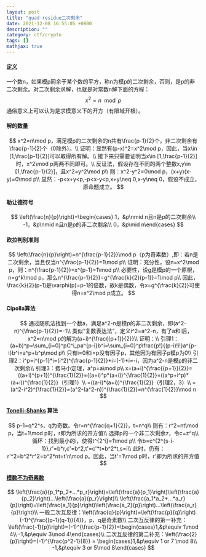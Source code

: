```yaml
---
layout: post
title: "quad residue二次剩余"
date: 2021-12-08 16:55:05 +0800
description: ""
category: ctf/crypto
tags: []
mathjax: true
---
```


#### [定义](https://oi-wiki.org/math/number-theory/quad-residue/)

一个数n，如果模p同余于某个数的平方，称n为模p的二次剩余，否则，是p的非二次剩余。对二次剩余求解，也就是对常数n解下面的方程：
$$
x^2=n\mod p
$$
通俗意义上可以认为是求模意义下的开方（有限域开根）。

#### 解的数量

$$
x^2=n\mod p，满足模p的二次剩余的n共有\frac{p-1}{2}个，非二次剩余有\frac{p-1}{2}个（0除外）。\\
证明：显然有(p-x)^2=x^2\mod p，因此，当x\in [1,\frac{p-1}{2}]可以取得所有解。\\
接下来只需要证明当x\in [1,\frac{p-1}{2}]时，x^2\mod p两两不同即可。\\
反证法，假设存在不同的两个整数x,y\in [1,\frac{p-1}{2}]，且x^2=y^2\mod p\\
则：x^2-y^2=0\mod p，(x+y)(x-y)=0\mod p\\
显然：-p<x+y<p,-p<x-y<p,x+y\neq 0,x-y\neq 0，假设不成立，原命题成立。
$$

#### 勒让德符号

$$
\left(\frac{n}{p}\right)=\begin{cases} 1，&p\nmid n且n是p的二次剩余\\
-1，&p\nmid n且n是p的非二次剩余\\
0，&p\mid n\end{cases}
$$

#### 欧拉判别准则

$$
\left(\frac{n}{p}\right)=n^{\frac{p-1}{2}}\mod p（p为奇素数）,即：若n是二次剩余，当且仅当n^{\frac{p-1}{2}}=1\mod p\\
证明：充分性，设n=x^2\mod p，则：n^{\frac{p-1}{2}}=x^{p-1}=1\mod p\\
必要性，设g是模p的一个原根，n=g^k\mod p，那么n^{\frac{p-1}{2}}=g^{\frac{k}{2}(p-1)}=1\mod p\\
因此，\frac{k}{2}(p-1)是\varphi(p)=p-1的倍数，故k是偶数，令x=g^{\frac{k}{2}}可使得n=x^2\mod p成立。
$$

#### Cipolla算法

$$
通过随机法找到一个数a，满足a^2-n是模p的非二次剩余，即(a^2-n)^{\frac{p-1}{2}}=-1\\
类似“复数表达法”，定义i^2=a^2-n，有了a和i后，x^2=n\mod p的解为(a+i)^{\frac{{p+1}}{2}}\\
证明：\\
引理1：(a+b)^p=\sum_{i=0}^pC^i_pa^{p-i}b^i=\sum_{i=0}^p\frac{p!}{(p-i)!i!}a^{p-i}b^i=a^p+b^p\mod p\\
只有i=0和i=p没有因子p，其他因为有因子p模p为0\\
引理2：i^p=i^{p-1}*i=(i^2)^{\frac{p-1}{2}}*i=(-1)*i=-i，因为a^2-n是模p的非二次剩余\\
引理3：费马小定理，a^p=a\mod p\\
x=(a+i)^{\frac{{p+1}}{2}}=((a+i)^{p+1})^{\frac{1}{2}}=((a+i)^p*(a+i))^{\frac{1}{2}}=((a^p+i^p)*(a+i))^{\frac{1}{2}}（引理1）\\
=((a-i)*(a+i))^{\frac{1}{2}}（引理2，3）\\
=(a^2-i^2)^{\frac{1}{2}}=(a^2-(a^2-n))^{\frac{1}{2}}=n^{\frac{1}{2}}\mod n
$$

#### [Tonelli-Shanks](https://blog.csdn.net/wmdcstdio/article/details/49862189) 算法

$$
p-1=q*2^s，q为奇数。令r=n^{\frac{q+1}{2}}，t=n^q\\
则有：r^2=nt\mod p，当t=1\mod p时，r即为所求的开方值\\
选择p的一个非二次剩余z，令c=z^q\\
循环：找到最小的i，使得t^{2^i}=1\mod p\\
令b=c^{2^{s-i-1}},r'=b*r,c'=b^2,t'=c'*t=b^2*t,s=i\\
此时，仍有：r'^2=b^2*r^2=b^2*nt=t'n\mod p。因此，当t'=1\mod p时，r'即为所求的开方值
$$

#### [模数不为奇素数](https://blog.csdn.net/zxyoi_dreamer/article/details/85195819)

$$
\left(\frac{a}{p_1*p_2*...*p_r}\right)=\left(\frac{a}{p_1}\right)\left(\frac{a}{p_2}\right)...\left(\frac{a}{p_r}\right)\\
\left(\frac{a_1*a_2*...*a_r}{p}\right)=\left(\frac{a_1}{p}\right)\left(\frac{a_2}{p}\right)...\left(\frac{a_r}{p}\right)\\
一般二次互反律：\left(\frac{q}{p}\right)=\left(\frac{p}{q}\right)(-1)^{\frac{(p-1)(q-1)}{4}}，p、q是奇素数\\
二次互反律的第一补充：\left(\frac{-1}{p}\right)=(-1)^{\frac{p-1}{2}}=\begin{cases}1,&p\equiv 1\mod 4\\
-1,&p\equiv 3\mod 4\end{cases}\\
二次互反律的第二补充：\left(\frac{2}{p}\right)=(-1)^{\frac{p^2-1}{8}} = \begin{cases}1,&p\equiv 1 or 7 \mod 8\\
-1,&p\equiv 3 or 5\mod 8\end{cases}
$$

